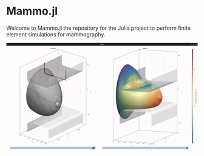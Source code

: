 # Mammo.jl
Welcome to Mammo.jl the repository for the Julia project to perform finite element simulations for mammography. 

![Example animation](assets/img/Comodo_mammography.gif)
